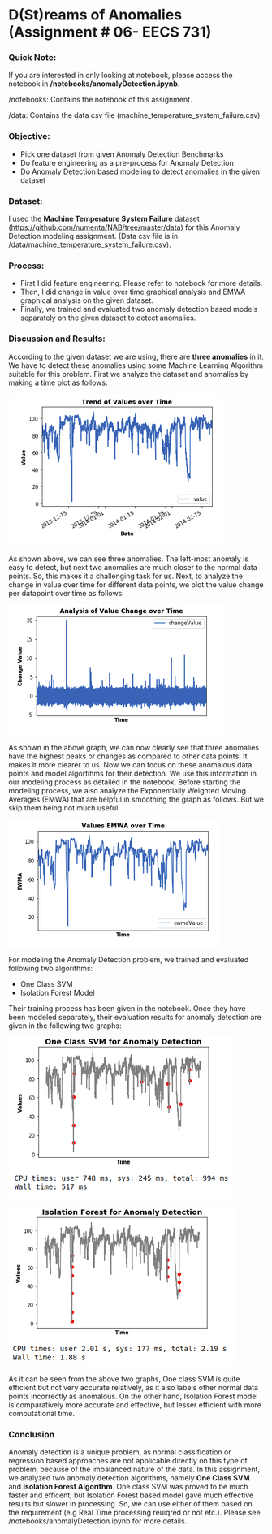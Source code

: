 
D(St)reams of Anomalies (Assignment # 06- EECS 731)
==============================


### Quick Note:
If you are interested in only looking at notebook, please access the notebook in **/notebooks/anomalyDetection.ipynb**.

/notebooks: Contains the notebook of this assignment.

/data: Contains the data csv file (machine_temperature_system_failure.csv)

### Objective:

<ul>
<li>Pick one dataset from given Anomaly Detection Benchmarks</li>
<li>Do feature engineering as a pre-process for Anomaly Detection</li>
<li>Do Anomaly Detection based modeling to detect anomalies in the given dataset</li>
</ul>

### Dataset:

I used the **Machine Temperature System Failure** dataset (https://github.com/numenta/NAB/tree/master/data) for this Anomaly Detection modeling assignment. (Data csv file is in /data/machine_temperature_system_failure.csv).

### Process:

<ul>
<li>First I did feature engineering. Please refer to notebook for more details.</li>
<li>Then, I did change in value over time graphical analysis and EMWA graphical analysis on the given dataset.</li>
<li>Finally, we trained and evaluated two anomaly detection based models separately on the given dataset to detect anomalies.</li>
</ul>

### Discussion and Results:
According to the given dataset we are using, there are **three anomalies** in it. We have to detect these anomalies using some Machine Learning Algorithm suitable for this problem. First we analyze the dataset and anomalies by making a time plot as follows:

![Given Dataset Over Time Graph](figs/fig1u.png)


As shown above, we can see three anomalies. The left-most anomaly is easy to detect, but next two anomalies are much closer to the normal data points. So, this makes it a challenging task for us. Next, to analyze the change in value over time for different data points, we plot the value change per datapoint over time as follows:

![Change in Value Over Time Graph](figs/fig2au.png)

As shown in the above graph, we can now clearly see that three anomalies have the highest peaks or changes as compared to other data points. It makes it more clearer to us. Now we can focus on these anomalous data points and model algortihms for their detection. We use this information in our modeling process as detailed in the notebook. Before starting the modeling process, we also analyze the Exponentially Weighted Moving Averages (EMWA) that are helpful in smoothing the graph as follows. But we skip them being not much useful.


![EMWA Over Time Graph](figs/fig2u.png)


For modeling the Anomaly Detection problem, we trained and evaluated following two algorithms:


<ul>
<li>One Class SVM</li>
<li>Isolation Forest Model</li>
</ul>

Their training process has been given in the notebook. Once they have been modeled separately, their evaluation results for anomaly detection are given in the following two graphs:

![Once Class SVM based Anomaly Detection Graph](figs/fig3u.png)




![Isolation Forest based Anomaly Detection Graph](figs/fig4u.png)


As it can be seen from the above two graphs, One class SVM is quite efficient but not very accurate relatively, as it also labels other normal data points incorrectly as anomalous. On the other hand, Isolation Forest model is comparatively more accurate and effective, but lesser efficient with more computational time.



### Conclusion

Anomaly detection is a unique problem, as normal classification or regression based approaches are not applicable directly on this type of problem, because of the imbalanced nature of the data. In this assignment, we analyzed two anomaly detection algorithms, namely **One Class SVM** and **Isolation Forest Algorithm**. One class SVM was proved to be much faster and efficent, but Isolation Forest based model gave much effective results but slower in processing. So, we can use either of them based on the requirement (e.g Real Time processing reuiqred or not etc.). Please see /notebooks/anomalyDetection.ipynb for more details.






